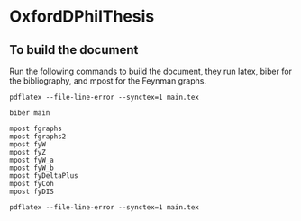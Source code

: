 # OxfordDPhilThesis

## To build the document

Run the following commands to build the document, they run latex, biber for the bibliography, and mpost for the Feynman graphs.

```
pdflatex --file-line-error --synctex=1 main.tex

biber main

mpost fgraphs
mpost fgraphs2
mpost fyW
mpost fyZ
mpost fyW_a
mpost fyW_b
mpost fyDeltaPlus
mpost fyCoh
mpost fyDIS

pdflatex --file-line-error --synctex=1 main.tex
```
